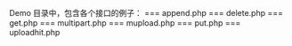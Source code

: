 Demo 目录中，包含各个接口的例子：
===    append.php
===    delete.php
===    get.php
===    multipart.php
===    mupload.php
===    put.php
===    uploadhit.php
